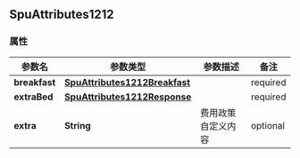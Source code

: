 <a name="SpuAttributes1212"></a>
## SpuAttributes1212
### 属性
参数名 | 参数类型 | 参数描述 | 备注
------------ | ------------- | ------------- | -------------
**breakfast** | [**SpuAttributes1212Breakfast**](#SpuAttributes1212Breakfast) |  |  required 
**extraBed** | [**SpuAttributes1212Response**](#SpuAttributes1212Response) |  |  required 
**extra** | **String** | 费用政策自定义内容 |  optional

<markdown src="./SpuAttributes1212Breakfast.md"/>
<markdown src="./SpuAttributes1212Response.md"/>

